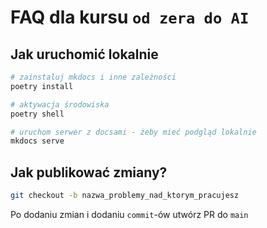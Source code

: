 
# FAQ dla kursu `od zera do AI`

## Jak uruchomić lokalnie

```bash
# zainstaluj mkdocs i inne zależności
poetry install

# aktywacja środowiska
poetry shell

# uruchom serwer z docsami - żeby mieć podgląd lokalnie
mkdocs serve
```

## Jak publikować zmiany?

```bash
git checkout -b nazwa_problemy_nad_ktorym_pracujesz
```
Po dodaniu zmian i dodaniu `commit`-ów utwórz PR do `main`
